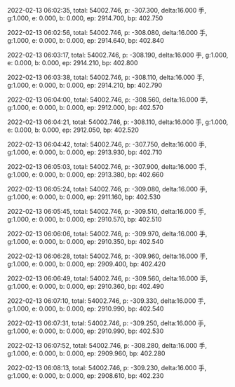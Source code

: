 2022-02-13 06:02:35, total: 54002.746, p: -307.300, delta:16.000 手, g:1.000, e: 0.000, b: 0.000, ep: 2914.700, bp: 402.750

2022-02-13 06:02:56, total: 54002.746, p: -308.080, delta:16.000 手, g:1.000, e: 0.000, b: 0.000, ep: 2914.640, bp: 402.840

2022-02-13 06:03:17, total: 54002.746, p: -308.190, delta:16.000 手, g:1.000, e: 0.000, b: 0.000, ep: 2914.210, bp: 402.800

2022-02-13 06:03:38, total: 54002.746, p: -308.110, delta:16.000 手, g:1.000, e: 0.000, b: 0.000, ep: 2914.210, bp: 402.790

2022-02-13 06:04:00, total: 54002.746, p: -308.560, delta:16.000 手, g:1.000, e: 0.000, b: 0.000, ep: 2912.000, bp: 402.570

2022-02-13 06:04:21, total: 54002.746, p: -308.110, delta:16.000 手, g:1.000, e: 0.000, b: 0.000, ep: 2912.050, bp: 402.520

2022-02-13 06:04:42, total: 54002.746, p: -307.750, delta:16.000 手, g:1.000, e: 0.000, b: 0.000, ep: 2913.930, bp: 402.710

2022-02-13 06:05:03, total: 54002.746, p: -307.900, delta:16.000 手, g:1.000, e: 0.000, b: 0.000, ep: 2913.380, bp: 402.660

2022-02-13 06:05:24, total: 54002.746, p: -309.080, delta:16.000 手, g:1.000, e: 0.000, b: 0.000, ep: 2911.160, bp: 402.530

2022-02-13 06:05:45, total: 54002.746, p: -309.510, delta:16.000 手, g:1.000, e: 0.000, b: 0.000, ep: 2910.570, bp: 402.510

2022-02-13 06:06:06, total: 54002.746, p: -309.970, delta:16.000 手, g:1.000, e: 0.000, b: 0.000, ep: 2910.350, bp: 402.540

2022-02-13 06:06:28, total: 54002.746, p: -309.960, delta:16.000 手, g:1.000, e: 0.000, b: 0.000, ep: 2909.400, bp: 402.420

2022-02-13 06:06:49, total: 54002.746, p: -309.560, delta:16.000 手, g:1.000, e: 0.000, b: 0.000, ep: 2910.360, bp: 402.490

2022-02-13 06:07:10, total: 54002.746, p: -309.330, delta:16.000 手, g:1.000, e: 0.000, b: 0.000, ep: 2910.990, bp: 402.540

2022-02-13 06:07:31, total: 54002.746, p: -309.250, delta:16.000 手, g:1.000, e: 0.000, b: 0.000, ep: 2910.990, bp: 402.530

2022-02-13 06:07:52, total: 54002.746, p: -308.280, delta:16.000 手, g:1.000, e: 0.000, b: 0.000, ep: 2909.960, bp: 402.280

2022-02-13 06:08:13, total: 54002.746, p: -309.230, delta:16.000 手, g:1.000, e: 0.000, b: 0.000, ep: 2908.610, bp: 402.230